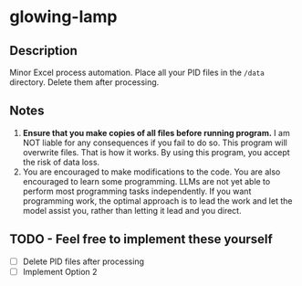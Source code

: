 # glowing-lamp
## Description
Minor Excel process automation. Place all your PID files in the `/data` directory. Delete them after processing. 

## Notes
1. **Ensure that you make copies of all files before running program.** I am NOT liable for any consequences if you fail to do so. This program will overwrite files. That is how it works. By using this program, you accept the risk of data loss.
2. You are encouraged to make modifications to the code. You are also encouraged to learn some programming. LLMs are not yet able to perform most programming tasks independently. If you want programming work, the optimal approach is to lead the work and let the model assist you, rather than letting it lead and you direct.

## TODO - Feel free to implement these yourself
- [ ] Delete PID files after processing
- [ ] Implement Option 2

